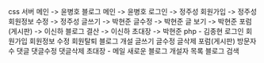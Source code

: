css
서버 메인 -> 윤병호
블로그 메인 -> 윤병호
로그인 -> 정주성
회원가입 -> 정주성
회원정보 수정 -> 정주성
글쓰기 -> 박현준
글수정 -> 박현준
글 보기 -> 박현준
포럼(게시판) -> 이신하
블로그 결산 -> 이신하
초대장 -> 박현준
php - 김종현
로그인
회원가입
회원정보 수정
회원탈퇴
블로그 개설
글쓰기
글수정
글삭제
포럼(게시판)
방문자수
댓글
댓글수정
댓글삭제
초대장 - 메일
새로운 블로그 개설자 목록
블로그 검색
